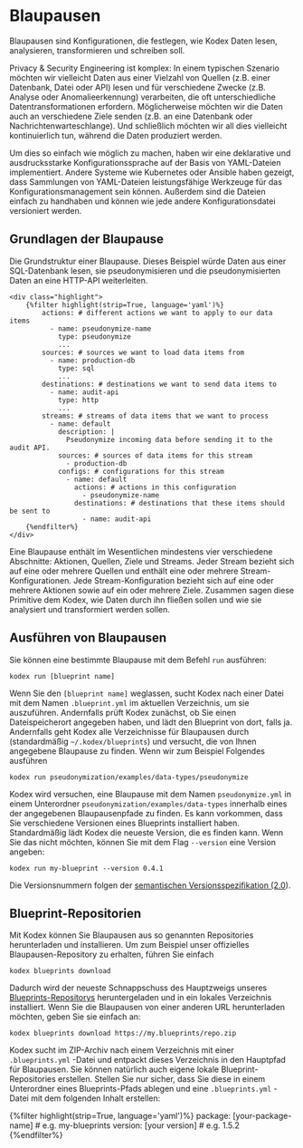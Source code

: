 # Blaupausen

Blaupausen sind Konfigurationen, die festlegen, wie Kodex Daten lesen, analysieren, transformieren und schreiben soll.

Privacy & Security Engineering ist komplex: In einem typischen Szenario möchten wir vielleicht Daten aus einer Vielzahl von Quellen (z.B. einer Datenbank, Datei oder API) lesen und für verschiedene Zwecke (z.B. Analyse oder Anomalieerkennung) verarbeiten, die oft unterschiedliche Datentransformationen erfordern. Möglicherweise möchten wir die Daten auch an verschiedene Ziele senden (z.B. an eine Datenbank oder Nachrichtenwarteschlange). Und schließlich möchten wir all dies vielleicht kontinuierlich tun, während die Daten produziert werden.

Um dies so einfach wie möglich zu machen, haben wir eine deklarative und ausdrucksstarke Konfigurationssprache auf der Basis von YAML-Dateien implementiert. Andere Systeme wie Kubernetes oder Ansible haben gezeigt, dass Sammlungen von YAML-Dateien leistungsfähige Werkzeuge für das Konfigurationsmanagement sein können. Außerdem sind die Dateien einfach zu handhaben und können wie jede andere Konfigurationsdatei versioniert werden.

## Grundlagen der Blaupause

<aside>
    Die Grundstruktur einer Blaupause. Dieses Beispiel würde Daten aus einer SQL-Datenbank lesen, sie pseudonymisieren und die pseudonymisierten Daten an eine HTTP-API weiterleiten.

    <div class="highlight">
        {%filter highlight(strip=True, language='yaml')%}
            actions: # different actions we want to apply to our data items
              - name: pseudonymize-name
                type: pseudonymize
                ...
            sources: # sources we want to load data items from
              - name: production-db
                type: sql
                ...
            destinations: # destinations we want to send data items to
              - name: audit-api
                type: http
                ...
            streams: # streams of data items that we want to process
              - name: default
                description: |
                  Pseudonymize incoming data before sending it to the audit API.
                sources: # sources of data items for this stream
                  - production-db
                configs: # configurations for this stream
                  - name: default
                    actions: # actions in this configuration
                      - pseudonymize-name
                    destinations: # destinations that these items should be sent to
                      - name: audit-api
        {%endfilter%}
    </div>

</aside>

Eine Blaupause enthält im Wesentlichen mindestens vier verschiedene Abschnitte: Aktionen, Quellen, Ziele und Streams. Jeder Stream bezieht sich auf eine oder mehrere Quellen und enthält eine oder mehrere Stream-Konfigurationen. Jede Stream-Konfiguration bezieht sich auf eine oder mehrere Aktionen sowie auf ein oder mehrere Ziele. Zusammen sagen diese Primitive dem Kodex, wie Daten durch ihn fließen sollen und wie sie analysiert und transformiert werden sollen.

## Ausführen von Blaupausen

Sie können eine bestimmte Blaupause mit dem Befehl `run` ausführen:

```
kodex run [blueprint name]
```


Wenn Sie den `[blueprint name]` weglassen, sucht Kodex nach einer Datei mit dem Namen `.blueprint.yml` im aktuellen Verzeichnis, um sie auszuführen. Andernfalls prüft Kodex zunächst, ob Sie einen Dateispeicherort angegeben haben, und lädt den Blueprint von dort, falls ja. Andernfalls geht Kodex alle Verzeichnisse für Blaupausen durch (standardmäßig `~/.kodex/blueprints`) und versucht, die von Ihnen angegebene Blaupause zu finden. Wenn wir zum Beispiel Folgendes ausführen

```
kodex run pseudonymization/examples/data-types/pseudonymize
```


Kodex wird versuchen, eine Blaupause mit dem Namen `pseudonymize.yml` in einem Unterordner `pseudonymization/examples/data-types` innerhalb eines der angegebenen Blaupausenpfade zu finden. Es kann vorkommen, dass Sie verschiedene Versionen eines Blueprints installiert haben. Standardmäßig lädt Kodex die neueste Version, die es finden kann. Wenn Sie das nicht möchten, können Sie mit dem Flag `--version` eine Version angeben:

```
kodex run my-blueprint --version 0.4.1
```


Die Versionsnummern folgen der [semantischen Versionsspezifikation (2.0](https://semver.org/lang/de/)).

## Blueprint-Repositorien

Mit Kodex können Sie Blaupausen aus so genannten Repositories herunterladen und installieren. Um zum Beispiel unser offizielles Blaupausen-Repository zu erhalten, führen Sie einfach

```
kodex blueprints download
```


Dadurch wird der neueste Schnappschuss des Hauptzweigs unseres [Blueprints-Repositorys](https://github.com/kiprotect/blueprints) heruntergeladen und in ein lokales Verzeichnis installiert. Wenn Sie die Blaupausen von einer anderen URL herunterladen möchten, geben Sie sie einfach an:

```
kodex blueprints download https://my.blueprints/repo.zip
```


Kodex sucht im ZIP-Archiv nach einem Verzeichnis mit einer `.blueprints.yml` -Datei und entpackt dieses Verzeichnis in den Hauptpfad für Blaupausen. Sie können natürlich auch eigene lokale Blueprint-Repositories erstellen. Stellen Sie nur sicher, dass Sie diese in einem Unterordner eines Blueprints-Pfads ablegen und eine `.blueprints.yml` -Datei mit dem folgenden Inhalt erstellen:

<div class="highlight">
    {%filter highlight(strip=True, language='yaml')%}
    package: [your-package-name] # e.g. my-blueprints
    version: [your version] # e.g. 1.5.2
    {%endfilter%}
</div>


